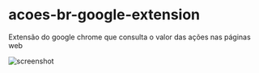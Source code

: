 # acoes-br-google-extension
Extensão do google chrome que consulta o valor das ações nas páginas web


![screenshot](https://lh3.googleusercontent.com/t8DJVi2jJSMPDsoyCJMT2iijVIr9hfccY3X9ft6XiW0Zjv-VRKzmkNp1Y1tddvVTlw_Un7GLaw=w1280)
